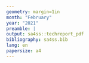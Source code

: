 ```yaml
---
geometry: margin=1in
month: "February"
year: "2021"
preamble: |
output: sa4ss::techreport_pdf
bibliography: sa4ss.bib
lang: en
papersize: a4
---
```



